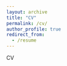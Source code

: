 ```yaml
---
layout: archive
title: "CV"
permalink: /cv/
author_profile: true
redirect_from:
  - /resume
---
```


CV


